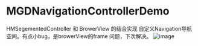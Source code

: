 # MGDNavigationControllerDemo
HMSegementedController 和 BrowerView 的结合实现 自定义Navigation导航空间。有点小bug，是browerView的frame 问题，下次解决。
  ![image](https://github.com/GDMiao/MGDNavigationControllerDemo/blob/master/Image/QQ20160805-0%102x.png)
